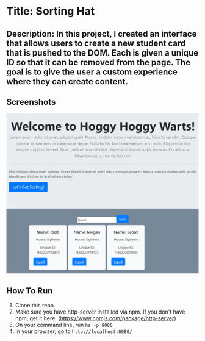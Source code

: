 # Title: Sorting Hat 

## Description: In this project, I created an interface that allows users to create a new student card that is pushed to the DOM. Each is given a unique ID so that it can be removed from the page. The goal is to give the user a custom experience where they can create content. 

## Screenshots
![Project Screenshot](https://raw.githubusercontent.com/ToddSpainhour/sorting-hat/master/screenshots/sorting-hat-screenshot_v1.png)

## How To Run
1. Clone this repo.
1. Make sure you have http-server installed via npm. If you don't have npm, get it here. (https://www.npmjs.com/package/http-server) 
1. On your command line, run `hs -p 8080`
1. In your browser, go to `http://localhost:8080/`